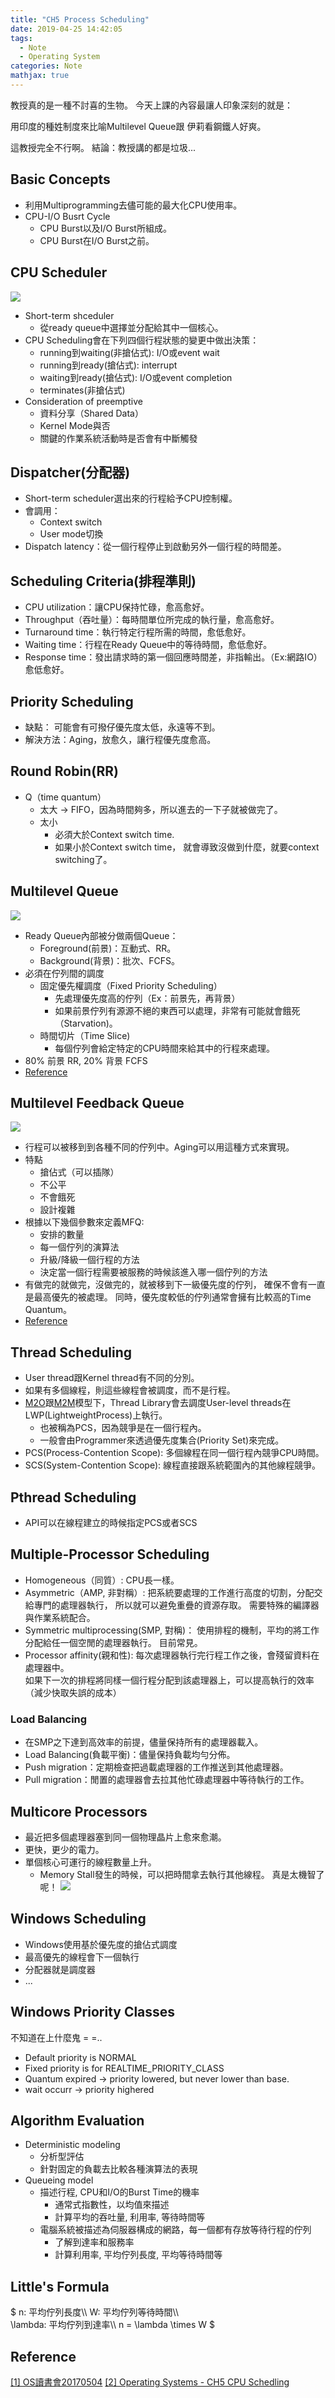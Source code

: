 ```yaml
---
title: "CH5 Process Scheduling"
date: 2019-04-25 14:42:05
tags:
  - Note
  - Operating System
categories: Note
mathjax: true
---
```


教授真的是一種不討喜的生物。
今天上課的內容最讓人印象深刻的就是：
<!-- More --> 
用印度的種姓制度來比喻Multilevel Queue跟
伊莉看鋼鐵人好爽。

這教授完全不行啊。
結論：教授講的都是垃圾...

## Basic Concepts
- 利用Multiprogramming去儘可能的最大化CPU使用率。
- CPU-I/O Busrt Cycle
    - CPU Burst以及I/O Burst所組成。
    - CPU Burst在I/O Burst之前。

## CPU Scheduler
![](/images/OS/CPU-Cycle.jpg?600)  

- Short-term shceduler
    - 從ready queue中選擇並分配給其中一個核心。
- CPU Scheduling會在下列四個行程狀態的變更中做出決策：
    - running到waiting(非搶佔式): I/O或event wait
    - running到ready(搶佔式): interrupt
    - waiting到ready(搶佔式): I/O或event completion
    - terminates(非搶佔式)
- Consideration of preemptive
    - 資料分享（Shared Data）
    - Kernel Mode與否
    - 關鍵的作業系統活動時是否會有中斷觸發

## Dispatcher(分配器)
- Short-term scheduler選出來的行程給予CPU控制權。
- 會調用：
    - Context switch
    - User mode切換
- Dispatch latency：從一個行程停止到啟動另外一個行程的時間差。

## Scheduling Criteria(排程準則)
- CPU utilization：讓CPU保持忙碌，愈高愈好。
- Throughput（吞吐量）：每時間單位所完成的執行量，愈高愈好。
- Turnaround time：執行特定行程所需的時間，愈低愈好。
- Waiting time：行程在Ready Queue中的等待時間，愈低愈好。
- Response time：發出請求時的第一個回應時間差，非指輸出。（Ex:網路IO）愈低愈好。

## Priority Scheduling
- 缺點： 可能會有可撥仔優先度太低，永遠等不到。
- 解決方法：Aging，放愈久，讓行程優先度愈高。

## Round Robin(RR)
- Q（time quantum）
    - 太大 -> FIFO，因為時間夠多，所以進去的一下子就被做完了。
    - 太小
        - 必須大於Context switch time.
        - 如果小於Context switch time，
          就會導致沒做到什麼，就要context switching了。

## Multilevel Queue
![](https://contribute.geeksforgeeks.org/wp-content/uploads/multilevel-queue-schedueling-1-300x217.png)
- Ready Queue內部被分做兩個Queue：
    - Foreground(前景)：互動式、RR。
    - Background(背景)：批次、FCFS。
- 必須在佇列間的調度
    - 固定優先權調度（Fixed Priority Scheduling）
        - 先處理優先度高的佇列（Ex：前景先，再背景）
        - 如果前景佇列有源源不絕的東西可以處理，非常有可能就會餓死（Starvation)。
    - 時間切片（Time Slice)
        - 每個佇列會給定特定的CPU時間來給其中的行程來處理。
- 80% 前景 RR, 20% 背景 FCFS
- [Reference](https://www.geeksforgeeks.org/operating-system-multilevel-queue-scheduling/)

## Multilevel Feedback Queue
![](https://contribute.geeksforgeeks.org/wp-content/uploads/Multilevel-Feedback-Queue-Scheduling-300x269.png)
- 行程可以被移到到各種不同的佇列中。Aging可以用這種方式來實現。
- 特點
    - 搶佔式（可以插隊）
    - 不公平
    - 不會餓死
    - 設計複雜
- 根據以下幾個參數來定義MFQ:
    - 安排的數量
    - 每一個佇列的演算法
    - 升級/降級一個行程的方法
    - 決定當一個行程需要被服務的時候該進入哪一個佇列的方法
- 有做完的就做完，沒做完的，就被移到下一級優先度的佇列，
  確保不會有一直是最高優先的被處理。
  同時，優先度較低的佇列通常會擁有比較高的Time Quantum。
- [Reference](https://www.geeksforgeeks.org/multilevel-feedback-queue-scheduling/)

## Thread Scheduling
- User thread跟Kernel thread有不同的分別。
- 如果有多個線程，則這些線程會被調度，而不是行程。
- [M2O](/2019/04/25/note/OS/ch4/#many-to-one)跟[M2M](/2019/04/25/note/OS/ch4/#many-to-many)模型下，Thread Library會去調度User-level threads在LWP(LightweightProcess)上執行。
    - 也被稱為PCS，因為競爭是在一個行程內。
    - 一般會由Programmer來透過優先度集合(Priority Set)來完成。
- PCS(Process-Contention Scope): 多個線程在同一個行程內競爭CPU時間。
- SCS(System-Contention Scope): 線程直接跟系統範圍內的其他線程競爭。
    
## Pthread Scheduling
- API可以在線程建立的時候指定PCS或者SCS

## Multiple-Processor Scheduling
- Homogeneous（同質）: CPU長一樣。
- Asymmetric（AMP, 非對稱）:
    把系統要處理的工作進行高度的切割，分配交給專門的處理器執行，
    所以就可以避免重疊的資源存取。
    需要特殊的編譯器與作業系統配合。
- Symmetric multiprocessing(SMP, 對稱)：
    使用排程的機制，平均的將工作分配給任一個空閒的處理器執行。
    目前常見。
- Processor affinity(親和性):
    每次處理器執行完行程工作之後，會殘留資料在處理器中。  
    如果下一次的排程將同樣一個行程分配到該處理器上，可以提高執行的效率（減少快取失誤的成本）  

### Load Balancing
- 在SMP之下達到高效率的前提，儘量保持所有的處理器載入。
- Load Balancing(負載平衡)：儘量保持負載均勻分佈。
- Push migration：定期檢查把過載處理器的工作推送到其他處理器。
- Pull migration：閒置的處理器會去拉其他忙碌處理器中等待執行的工作。

## Multicore Processors
- 最近把多個處理器塞到同一個物理晶片上愈來愈潮。
- 更快，更少的電力。
- 單個核心可運行的線程數量上升。
    - Memory Stall發生的時候，可以把時間拿去執行其他線程。
      真是太機智了呢！
![](/images/OS/Multithread-memory-stall.jpg)  

## Windows Scheduling
- Windows使用基於優先度的搶佔式調度
- 最高優先的線程會下一個執行
- 分配器就是調度器
- ...

## Windows Priority Classes
不知道在上什麼鬼 = =..
- Default priority is NORMAL
- Fixed priority is for REALTIME_PRIORITY_CLASS
- Quantum expired -> priority lowered, but never lower than base.
- wait occurr -> priority highered

## Algorithm Evaluation
- Deterministic modeling
    - 分析型評估
    - 針對固定的負載去比較各種演算法的表現
- Queueing model
    - 描述行程, CPU和I/O的Burst Time的機率
        - 通常式指數性，以均值來描述
        - 計算平均的吞吐量, 利用率, 等待時間等
    - 電腦系統被描述為伺服器構成的網路，每一個都有存放等待行程的佇列
        - 了解到達率和服務率
        - 計算利用率, 平均佇列長度, 平均等待時間等

## Little's Formula
$
n: 平均佇列長度\\\\
W: 平均佇列等待時間\\\\  
\lambda: 平均佇列到達率\\\\
n = \lambda \times W
$

## Reference
[[1] OS讀書會20170504](https://www.slideshare.net/JenWeiCheng/os20170504-75680132)
[[2] Operating Systems - CH5 CPU Schedling](http://yhhsutw.blogspot.com/2015/12/ch5-cpu-schedling.html)